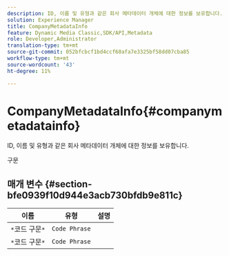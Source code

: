 ```yaml
---
description: ID, 이름 및 유형과 같은 회사 메타데이터 개체에 대한 정보를 보유합니다.
solution: Experience Manager
title: CompanyMetadataInfo
feature: Dynamic Media Classic,SDK/API,Metadata
role: Developer,Administrator
translation-type: tm+mt
source-git-commit: 052bfcbcf1bd4ccf60afa7e3325bf58dd07cba85
workflow-type: tm+mt
source-wordcount: '43'
ht-degree: 11%

---
```



# CompanyMetadataInfo{#companymetadatainfo}

ID, 이름 및 유형과 같은 회사 메타데이터 개체에 대한 정보를 보유합니다.

구문

## 매개 변수 {#section-bfe0939f10d944e3acb730bfdb9e811c}

| 이름 | 유형 | 설명 |
|---|---|---|
| `*`코드 구문`*` | `Code Phrase` |  |
| `*`코드 구문`*` | `Code Phrase` |  |

